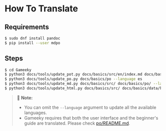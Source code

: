 # How To Translate

## Requirements

```bash
$ sudo dnf install pandoc
$ pip install --user mdpo
```

## Steps

```bash
$ cd Gameeky
$ python3 docs/tools/update_pot.py docs/basics/src/en/index.md docs/basics/po/gameeky.pot
$ python3 docs/tools/update_po.py docs/basics/po --language es
$ python3 docs/tools/update_md.py docs/basics/src/ docs/basics/po/ --language es
$ python3 docs/tools/update_html.py docs/basics/src/ docs/basics/data/headers.xml docs/basics/po/ docs/basics/html/ --language es
```

> 📝 **Note:**
> - You can omit the `--language` argument to update all the available languages.
> - Gameeky requires that both the user interface and the beginner's guide are translated. Please check [po/README.md](../po/README.md).
